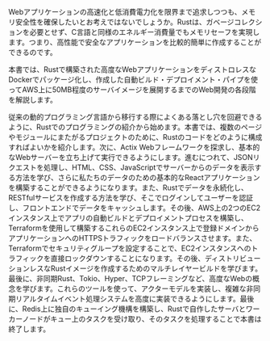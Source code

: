 Webアプリケーションの高速化と低消費電力化を限界まで追求しつつも、メモリ安全性を確保したいとお考えではないでしょうか。Rustは、ガベージコレクションを必要とせず、C言語と同様のエネルギー消費量でもメモリセーフを実現します。つまり、高性能で安全なアプリケーションを比較的簡単に作成することができるのです。

本書では、Rustで構築された高度なWebアプリケーションをディストロレスなDockerでパッケージ化し、作成した自動ビルド・デプロイメント・パイプを使ってAWS上に50MB程度のサーバイメージを展開するまでのWeb開発の各段階を解説します。

従来の動的プログラミング言語から移行する際によくある落とし穴を回避できるように、Rustでのプログラミングの紹介から始めます。本書では、複数のページやモジュールにまたがるプロジェクトのために、Rustのコードをどのように構成すればよいかを紹介します。次に、Actix Webフレームワークを探求し、基本的なWebサーバーを立ち上げて実行できるようにします。進むにつれて、JSONリクエストを処理し、HTML、CSS、JavaScriptでサーバーからのデータを表示する方法を学び、さらに私たちのデータのための基本的なReactアプリケーションを構築することができるようになります。また、Rustでデータを永続化し、RESTfulサービスを作成する方法を学び、そこでログインしてユーザーを認証し、フロントエンドでデータをキャッシュします。その後、AWS上の2つのEC2インスタンス上でアプリの自動ビルドとデプロイメントプロセスを構築し、Terraformを使用して構築するこれらのEC2インスタンス上で登録ドメインからアプリケーションへのHTTPSトラフィックをロードバランスさせます。また、Terraformでセキュリティグループを設定することで、EC2インスタンスへのトラフィックを直接ロックダウンすることになります。その後、ディストリビューションレスなRustイメージを作成するためのマルチレイヤービルドを学びます。最後に、非同期Rust、Tokio、Hyper、TCPフレーミングなど、高度なWebの概念を学びます。これらのツールを使って、アクターモデルを実装し、複雑な非同期リアルタイムイベント処理システムを高度に実装できるようにします。最後に、Redis上に独自のキューイング機構を構築し、Rustで自作したサーバとワーカーノードがキュー上のタスクを受け取り、そのタスクを処理することで本書は終了します。
